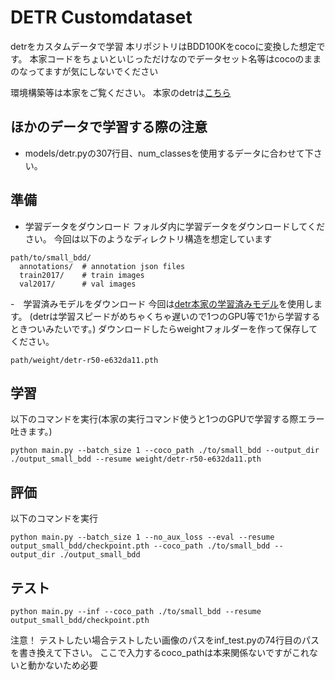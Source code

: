 # DETR Customdataset

detrをカスタムデータで学習
本リポジトリはBDD100Kをcocoに変換した想定です。
本家コードをちょいといじっただけなのでデータセット名等はcocoのままのなってますが気にしないでください

環境構築等は本家をご覧ください。
本家のdetrは[こちら](https://github.com/facebookresearch/detr)


## ほかのデータで学習する際の注意
- models/detr.pyの307行目、num_classesを使用するデータに合わせて下さい。

## 準備
- 学習データをダウンロード
フォルダ内に学習データをダウンロードしてください。
今回は以下のようなディレクトリ構造を想定しています
```
path/to/small_bdd/
  annotations/  # annotation json files
  train2017/    # train images
  val2017/      # val images
```
-　学習済みモデルをダウンロード
今回は[detr本家の学習済みモデル](https://dl.fbaipublicfiles.com/detr/detr-r50-e632da11.pth)を使用します。
(detrは学習スピードがめちゃくちゃ遅いので1つのGPU等で1から学習するときついみたいです。)
ダウンロードしたらweightフォルダーを作って保存してください。
```
path/weight/detr-r50-e632da11.pth
```

## 学習
以下のコマンドを実行(本家の実行コマンド使うと1つのGPUで学習する際エラー吐きます。)
```
python main.py --batch_size 1 --coco_path ./to/small_bdd --output_dir ./output_small_bdd --resume weight/detr-r50-e632da11.pth
```

## 評価
以下のコマンドを実行
```
python main.py --batch_size 1 --no_aux_loss --eval --resume output_small_bdd/checkpoint.pth --coco_path ./to/small_bdd --output_dir ./output_small_bdd
```

## テスト
```
python main.py --inf --coco_path ./to/small_bdd --resume output_small_bdd/checkpoint.pth
```
注意！
テストしたい場合テストしたい画像のパスをinf_test.pyの74行目のパスを書き換えて下さい。
ここで入力するcoco_pathは本来関係ないですがこれないと動かないため必要



